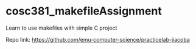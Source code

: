 # cosc381_makefileAssignment
Learn to use makefiles with simple C project

Repo link: https://github.com/emu-computer-science/practicelab-jiacoba
